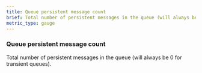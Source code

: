 ```yaml
---
title: Queue persistent message count
brief: Total number of persistent messages in the queue (will always be 0 for transient queues).
metric_type: gauge
---
```

### Queue persistent message count

Total number of persistent messages in the queue (will always be 0 for transient queues).
